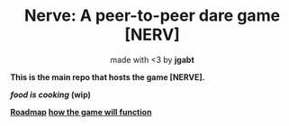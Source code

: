 <h1 align="center">Nerve: A peer-to-peer dare game [NERV]
<br>
</h1>
<p align="center">made with <3 by <b>jgabt<b></p>

This is the main repo that hosts the game [NERVE]. 

*food is cooking* (wip)

[Roadmap](roadmap.md)
[how the game will function](idea.md)